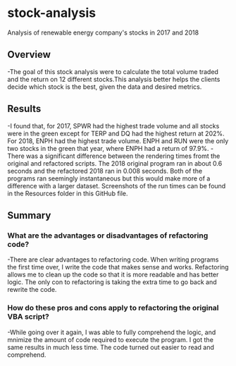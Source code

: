 # stock-analysis
Analysis of renewable energy company's stocks in 2017 and 2018

## Overview
-The goal of this stock analysis were to calculate the total volume traded and the return on 12 different stocks.This analysis better helps the clients decide which stock is the best, given the data and desired metrics.

## Results
-I found that, for 2017, SPWR had the highest trade volume and all stocks were in the green except for TERP and DQ had the highest return at 202%. For 2018, ENPH had the highest trade volume. ENPH and RUN were the only two stocks in the green that year, where ENPH had a return of 97.9%.
-There was a significant difference between the rendering times fromt the original and refactored scripts. The 2018 original program ran in about 0.6 seconds and the refactored 2018 ran in 0.008 seconds. Both of the programs ran seemingly instantaneous but this would make more of a difference with a larger dataset. Screenshots of the run times can be found in the Resources folder in this GitHub file.

## Summary

### What are the advantages or disadvantages of refactoring code?
-There are clear advantages to refactoring code. When writing programs the first time over, I write the code that makes sense and works. Refactoring allows me to clean up the code so that it is more readable and has better logic. The only con to refactoring is taking the extra time to go back and rewrite the code. 

### How do these pros and cons apply to refactoring the original VBA script?
-While going over it again, I was able to fully comprehend the logic, and mnimize the amount of code required to execute the program. I got the same results in much less time. The code turned out easier to read and comprehend.
